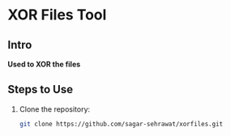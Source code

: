 # XOR Files Tool

## Intro

**Used to XOR the files**

## Steps to Use

1. Clone the repository:
   ```bash
   git clone https://github.com/sagar-sehrawat/xorfiles.git


